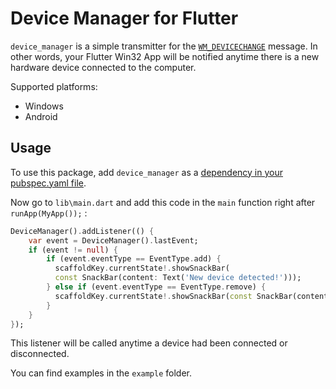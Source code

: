 # Device Manager for Flutter

`device_manager` is a simple transmitter for the [`WM_DEVICECHANGE`](https://docs.microsoft.com/en-us/windows/win32/devio/wm-devicechange) message.
In other words, your Flutter Win32 App will be notified anytime there is a new hardware device connected to the computer.

Supported platforms:
- Windows
- Android

## Usage

To use this package, add `device_manager` as a [dependency in your pubspec.yaml file](https://dart.dev/tools/pub/dependencies).

Now go to `lib\main.dart` and add this code in the `main` function right after `runApp(MyApp());` :

```dart
DeviceManager().addListener(() {
    var event = DeviceManager().lastEvent;
    if (event != null) {
        if (event.eventType == EventType.add) {
          scaffoldKey.currentState!.showSnackBar(
          const SnackBar(content: Text('New device detected!')));
        } else if (event.eventType == EventType.remove) {
          scaffoldKey.currentState!.showSnackBar(const SnackBar(content: Text('Device removed!')));
        }
    }
});
```

This listener will be called anytime a device had been connected or disconnected.

You can find examples in the `example` folder.